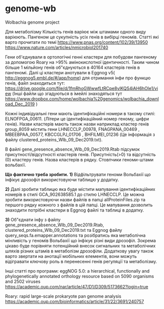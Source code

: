 # genome-wb
Wolbachia genome project

Для метаболізму 
Кількість генів варіює між штамами одного виду варіюють. Пангеном це сукупність усіх генів в вибірці геномів.
Статті які варто прочитати по темі
https://www.pnas.org/content/102/39/13950  
https://www.nature.com/articles/nmicrobiol201740  

Гени об'єднували в ортологічні генні кластери для побудови пангеному за допомогою Roary на >95%  амінокислотної ідентичності. Таким чином більше 1 мільйону генів об"єднуються в 40164 кластерів генів в пангеномі. Далі ці кластери анотували в Eggnog v5( http://eggnog5.embl.de/#/app/home) для отримання інфи про функцю генів, файл знаходиться тут:  https://drive.google.com/file/d/1fmRhoGWwwfLtRCpe8ylKQS4iAH6hOle1/view 
(Інші файли що згадуються в імейлі знаходяться тут https://www.dropbox.com/home/wolbachia%20genomics/wolbachia_download_Dec_2019  )

Кожні індивідуальні гени мають ідентифікаційні номери в такому стилі: ELNOFPGA_00611. (Літери це ідентифікаційний номер геному, цифри генів).
Назви кластерів мають також назви наприклад кластер генів  group_8059 містить гени LHNECCLP_00978, FNAGPANA_00469 , MBEEBPAA_00577,  KBCCGLPJ_01706 , BHFILMEI_01236 (Це інформація з файлу clustered_proteins_Wlb_09_Dec2019.txt).

 В файлі gene_presence_absence_Wlb_09_Dec2019.Rtab підсумок присутності/відсутності кластерів генів. Присутність(>0) та відсутність (0) кластеру генів. Назва кластерів в рядку. Стовпчики геноми-штами вольбахії.
 
**Що фактично треба зробити.**
**1)** Відфільтрувати геноми Вольбахії що інфікує дрозофіл використовуючи таблицю у додатку.

**2)** Далі зробити таблицю яка буде містити мапування ідентифікаційних номерів в стилі GCA_902638585.1 до стилю LHNECCLP. Це можна зробити використовуючи назви файлів в папці allProteinFiles.zip та першого рядку кожного з файлів в цій папці. Це мапування дозволить знаходити потрібні кластери в Eggnog файлі та таблиці в додатку.

**3)** Об"єднати інфу з файлу gene_presence_absence_Wlb_09_Dec2019.Rtab, clustered_proteins_Wlb_09_Dec2019.txt та Eggnog  файлу query_seqs.fa.emapper.annotations та розібратись яка метаболічна мінливість у геномів Вольбахії що інфікує різні види дрозофіл. Зокрема цікаво буде порівняти потенційний внесок сигнальних та метаболічних шляхів різних штамів в метаболізм дрозофіли.
Додаткову увагу також варто звертати на анотації мобільних елементів, вони можуть відігравати ключову роль в перенесенні генів регуляції та метаболізму.
 
Інші статті про програми:
eggNOG 5.0: a hierarchical, functionally and phylogenetically annotated orthology resource based on 5090 organisms and 2502 viruses
https://academic.oup.com/nar/article/47/D1/D309/5173662?login=true
 
Roary: rapid large-scale prokaryote pan genome analysis
https://academic.oup.com/bioinformatics/article/31/22/3691/240757  
